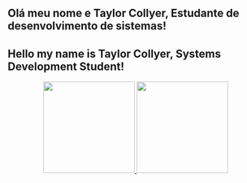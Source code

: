 ## Olá meu nome e Taylor Collyer, Estudante de desenvolvimento de sistemas!
## Hello my name is Taylor Collyer, Systems Development Student!
<div align="center">
  <a href="https://github.com/CollyerXTS">
  <img height="180em" src="https://github-readme-stats.vercel.app/api?username=CollyerXTS&show_icons=true&theme=algolia&include_all_commits=true&count_private=true"/>
  <img height="180em" src="https://github-readme-stats.vercel.app/api/top-langs/?username=CollyerXTS&layout=compact&langs_count=7&theme=algolia"/>
</div>

